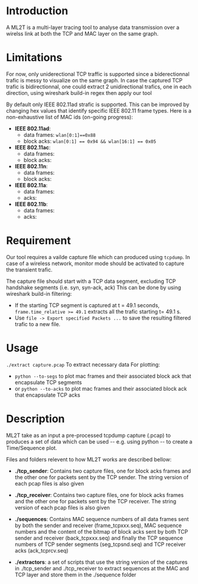 # Introduction
A ML2T is a multi-layer tracing tool to analyse data transmission over a wirelss link at both the TCP and MAC layer on the same graph.

# Limitations
For now, only uniderectional TCP traffic is supported since a biderectionnal trafic is messy to visualize on the same graph.
In case the captured TCP trafic is bidirectionnal, one could extract 2 unidirectional trafics, one in each direction, using wireshark build-in regex then apply 
our tool

By default only IEEE 802.11ad strafic is supported. This can be improved by changing hex values that identify specific IEEE 802.11 frame types.
Here is a non-exhaustive list of MAC ids (on-going progress):
- __IEEE 802.11ad__:
  - data frames: `wlan[0:1]==0x88`
  - block acks: `wlan[0:1] == 0x94 && wlan[16:1] == 0x05`
- __IEEE 802.11ac__:
  - data frames: 
  - block acks: 
- __IEEE 802.11n__:
  - data frames: 
  - block acks:   
- __IEEE 802.11a__:
  - data frames: 
  - acks: 
- __IEEE 802.11b__:
  - data frames: 
  - acks: 

# Requirement
Our tool requires a vailde capture file which can produced using `tcpdump`. In case of a wireless network, monitor mode should be activated to capture the transient trafic.

The capture file should start with a TCP data segment, excluding TCP handshake segments (i.e. syn, syn-ack, ack)
This can be done by using wireshark build-in filtering: 
- If the starting TCP segment is captured at t = 49.1 seconds, `frame.time_relative >= 49.1` extracts all the trafic starting t= 49.1 s.
- Use `file -> Export specified Packets ...` to save the resulting filtered trafic to a new file.



# Usage
`./extract capture.pcap` To extract necessary data
For plotting:
- `python --to-segs` to plot mac frames and their associated block ack that encapsulate TCP segments
- or `python --to-acks` to plot mac frames and their associated block ack that encapsulate TCP acks

# Description
ML2T take as an input a pre-processed tcpdump capture (.pcap) to produces a set of data which can be used -- e.g. using python -- to create a Time/Sequence plot.

Files and folders relevent to how ML2T works are described bellow:

- __./tcp_sender__: Contains two capture files, one for block acks frames and the other one for packets sent by the TCP sender. The string version of each pcap files is also given

- __./tcp_receiver__: Contains two capture files, one for block acks frames and the other one for packets sent by the TCP receiver. The string version of each pcap files is also given

- __./sequences__: Contains MAC sequence numbers of all data frames sent by both the sender and receiver (frame_tcpxxx.seq), MAC sequence numbers and the content of the bitmap of block acks sent by both TCP sender and receiver (back_tcpxxx.seq) and finally the TCP sequence numbers of TCP sender segments (seg_tcpsnd.seq) and TCP receiver acks (ack_tcprcv.seq) 

- __./extractors__: a set of scripts that use the string version of the captures in ./tcp_sender and ./tcp_receiver to extract sequences at the MAC and TCP layer and store them in the ./sequence folder





